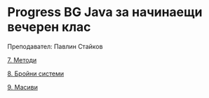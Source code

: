 # Progress BG Java за начинаещи вечерен клас

Преподавател: Павлин Стайков

[7. Методи](class/l7methods/README.md)

[8. Бройни системи](class/l8numsys/README.md)

[9. Масиви](class/l9arrays/README.md)
